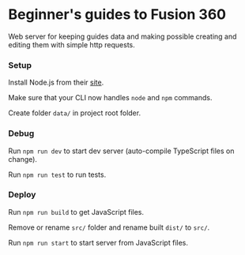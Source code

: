# Beginner's guides to Fusion 360

Web server for keeping guides data and making possible creating and editing them with simple http requests.

### Setup

Install Node.js from their [site](https://nodejs.org/en/download).

Make sure that your CLI now handles `node` and `npm` commands.

Create folder `data/` in project root folder.

### Debug

Run `npm run dev` to start dev server (auto-compile TypeScript files on change).

Run `npm run test` to run tests.

### Deploy

Run `npm run build` to get JavaScript files.

Remove or rename `src/` folder and rename built `dist/` to `src/`.

Run `npm run start` to start server from JavaScript files.
